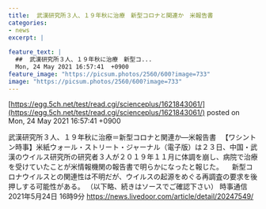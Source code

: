 ```yaml
---
title:  武漢研究所３人、１９年秋に治療　新型コロナと関連か　米報告書  
categories:
- news
excerpt: |
  
feature_text: |
  ##  武漢研究所３人、１９年秋に治療　新型コ...
  Mon, 24 May 2021 16:57:41  +0900
feature_image: "https://picsum.photos/2560/600?image=733"
image: "https://picsum.photos/2560/600?image=733"
---
```


[https://egg.5ch.net/test/read.cgi/scienceplus/1621843061/](https://egg.5ch.net/test/read.cgi/scienceplus/1621843061/)
posted on Mon, 24 May 2021 16:57:41  +0900

<!--more-->

武漢研究所３人、１９年秋に治療＝新型コロナと関連か—米報告書 　【ワシントン時事】米紙ウォール・ストリート・ジャーナル（電子版）は２３日、中国・武漢のウイルス研究所の研究者３人が２０１９年１１月に体調を崩し、病院で治療を受けていたことが米情報機関の報告書で明らかになったと報じた。 　新型コロナウイルスとの関連性は不明だが、ウイルスの起源をめぐる再調査の要求を後押しする可能性がある。 （以下略、続きはソースでご確認下さい） 時事通信　2021年5月24日 16時9分 https://news.livedoor.com/article/detail/20247549/
